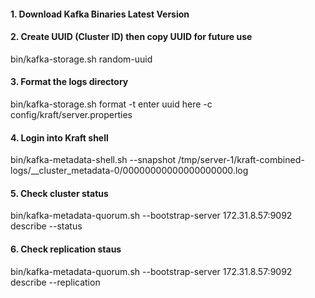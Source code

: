 #### 1. Download Kafka Binaries Latest Version
#### 2. Create UUID (Cluster ID) then copy UUID for future use
bin/kafka-storage.sh random-uuid
#### 3. Format the logs directory
bin/kafka-storage.sh format -t enter uuid here -c config/kraft/server.properties
#### 4. Login into Kraft shell
bin/kafka-metadata-shell.sh --snapshot /tmp/server-1/kraft-combined-logs/__cluster_metadata-0/00000000000000000000.log
#### 5. Check cluster status
bin/kafka-metadata-quorum.sh --bootstrap-server 172.31.8.57:9092 describe --status
#### 6. Check replication staus
bin/kafka-metadata-quorum.sh --bootstrap-server 172.31.8.57:9092 describe --replication
